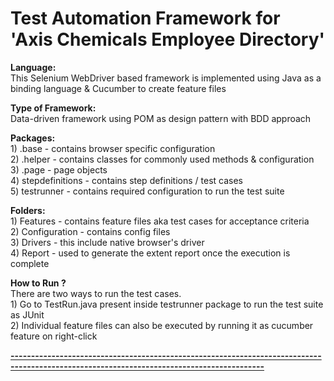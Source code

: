 # Test Automation Framework for 'Axis Chemicals Employee Directory'

<b>Language:</b> <br>
  This Selenium WebDriver based framework is implemented using Java as a binding language & Cucumber to create feature files

<b>Type of Framework:</b> <br>Data-driven framework using POM as design pattern with BDD approach

<b>Packages:</b> <br>
	1) .base - contains browser specific configuration <br>
	2) .helper - contains classes for commonly used methods & configuration <br>
	3) .page - page objects <br>
	4) stepdefinitions - contains step definitions / test cases<br>
	5) testrunner - contains required configuration to run the test suite <br>
  
<b>Folders:</b> <br>
	1) Features - contains feature files aka test cases for acceptance criteria <br>
	2) Configuration - contains config files <br>
	3) Drivers - this include native browser's driver <br>
	4) Report - used to generate the extent report once the execution is complete <br>

<b>How to Run ? </b><br>
There are two ways to run the test cases. <br>
	1) Go to TestRun.java present inside testrunner package to run the test suite as JUnit <br>
	2) Individual feature files can also be executed by running it as cucumber feature on right-click <br>

<b><u>------------------------------------------------------------------------------------------------------------------------------------------</b><br>
<br>	

